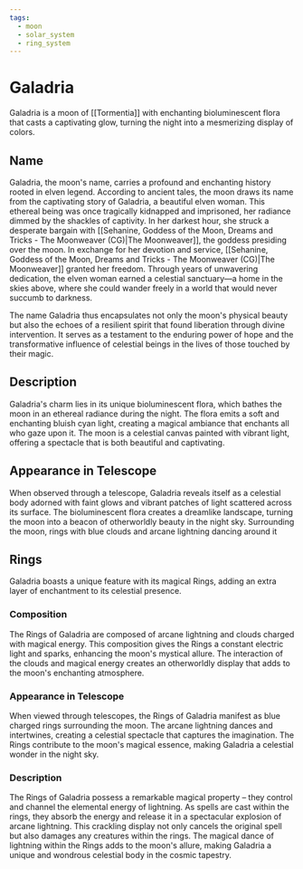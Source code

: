 ```yaml
---
tags:
  - moon
  - solar_system
  - ring_system
---
```

# Galadria

Galadria is a moon of [[Tormentia]] with enchanting bioluminescent flora that casts a captivating glow, turning the night into a mesmerizing display of colors.

## Name

Galadria, the moon's name, carries a profound and enchanting history rooted in elven legend. According to ancient tales, the moon draws its name from the captivating story of Galadria, a beautiful elven woman. This ethereal being was once tragically kidnapped and imprisoned, her radiance dimmed by the shackles of captivity. In her darkest hour, she struck a desperate bargain with [[Sehanine, Goddess of the Moon, Dreams and Tricks - The Moonweaver (CG)|The Moonweaver]], the goddess presiding over the moon. In exchange for her devotion and service, [[Sehanine, Goddess of the Moon, Dreams and Tricks - The Moonweaver (CG)|The Moonweaver]] granted her freedom. Through years of unwavering dedication, the elven woman earned a celestial sanctuary—a home in the skies above, where she could wander freely in a world that would never succumb to darkness.

The name Galadria thus encapsulates not only the moon's physical beauty but also the echoes of a resilient spirit that found liberation through divine intervention. It serves as a testament to the enduring power of hope and the transformative influence of celestial beings in the lives of those touched by their magic.

## Description

Galadria's charm lies in its unique bioluminescent flora, which bathes the moon in an ethereal radiance during the night. The flora emits a soft and enchanting bluish cyan light, creating a magical ambiance that enchants all who gaze upon it. The moon is a celestial canvas painted with vibrant light, offering a spectacle that is both beautiful and captivating.

## Appearance in Telescope

When observed through a telescope, Galadria reveals itself as a celestial body adorned with faint glows and vibrant patches of light scattered across its surface. The bioluminescent flora creates a dreamlike landscape, turning the moon into a beacon of otherworldly beauty in the night sky. Surrounding the moon, rings with blue clouds and arcane lightning dancing around it 

## Rings

Galadria boasts a unique feature with its magical Rings, adding an extra layer of enchantment to its celestial presence.

### Composition

The Rings of Galadria are composed of arcane lightning and clouds charged with magical energy. This composition gives the Rings a constant electric light and sparks, enhancing the moon's mystical allure. The interaction of the clouds and magical energy creates an otherworldly display that adds to the moon's enchanting atmosphere.

### Appearance in Telescope

When viewed through telescopes, the Rings of Galadria manifest as blue charged rings surrounding the moon. The arcane lightning dances and intertwines, creating a celestial spectacle that captures the imagination. The Rings contribute to the moon's magical essence, making Galadria a celestial wonder in the night sky.

### Description

The Rings of Galadria possess a remarkable magical property – they control and channel the elemental energy of lightning. As spells are cast within the rings, they absorb the energy and release it in a spectacular explosion of arcane lightning. This crackling display not only cancels the original spell but also damages any creatures within the rings. The magical dance of lightning within the Rings adds to the moon's allure, making Galadria a unique and wondrous celestial body in the cosmic tapestry.